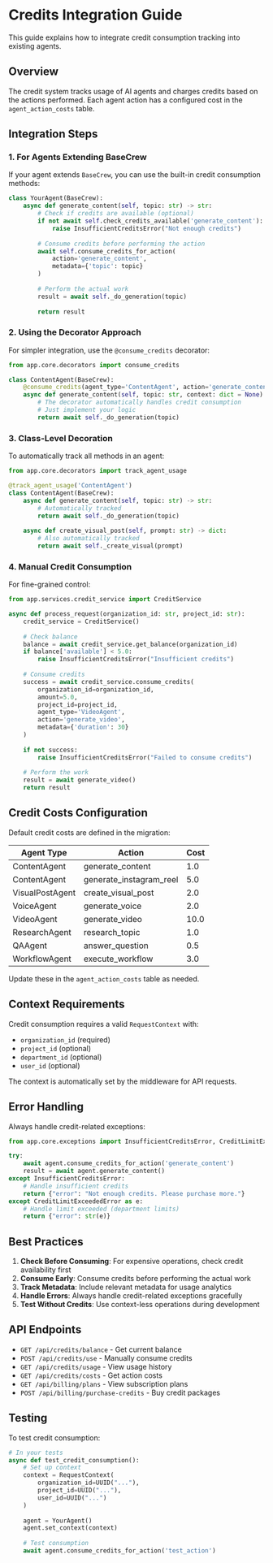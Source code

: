 # Credits Integration Guide

This guide explains how to integrate credit consumption tracking into existing agents.

## Overview

The credit system tracks usage of AI agents and charges credits based on the actions performed. Each agent action has a configured cost in the `agent_action_costs` table.

## Integration Steps

### 1. For Agents Extending BaseCrew

If your agent extends `BaseCrew`, you can use the built-in credit consumption methods:

```python
class YourAgent(BaseCrew):
    async def generate_content(self, topic: str) -> str:
        # Check if credits are available (optional)
        if not await self.check_credits_available('generate_content'):
            raise InsufficientCreditsError("Not enough credits")
        
        # Consume credits before performing the action
        await self.consume_credits_for_action(
            action='generate_content',
            metadata={'topic': topic}
        )
        
        # Perform the actual work
        result = await self._do_generation(topic)
        
        return result
```

### 2. Using the Decorator Approach

For simpler integration, use the `@consume_credits` decorator:

```python
from app.core.decorators import consume_credits

class ContentAgent(BaseCrew):
    @consume_credits(agent_type='ContentAgent', action='generate_content')
    async def generate_content(self, topic: str, context: dict = None) -> str:
        # The decorator automatically handles credit consumption
        # Just implement your logic
        return await self._do_generation(topic)
```

### 3. Class-Level Decoration

To automatically track all methods in an agent:

```python
from app.core.decorators import track_agent_usage

@track_agent_usage('ContentAgent')
class ContentAgent(BaseCrew):
    async def generate_content(self, topic: str) -> str:
        # Automatically tracked
        return await self._do_generation(topic)
    
    async def create_visual_post(self, prompt: str) -> dict:
        # Also automatically tracked
        return await self._create_visual(prompt)
```

### 4. Manual Credit Consumption

For fine-grained control:

```python
from app.services.credit_service import CreditService

async def process_request(organization_id: str, project_id: str):
    credit_service = CreditService()
    
    # Check balance
    balance = await credit_service.get_balance(organization_id)
    if balance['available'] < 5.0:
        raise InsufficientCreditsError("Insufficient credits")
    
    # Consume credits
    success = await credit_service.consume_credits(
        organization_id=organization_id,
        amount=5.0,
        project_id=project_id,
        agent_type='VideoAgent',
        action='generate_video',
        metadata={'duration': 30}
    )
    
    if not success:
        raise InsufficientCreditsError("Failed to consume credits")
    
    # Perform the work
    result = await generate_video()
    return result
```

## Credit Costs Configuration

Default credit costs are defined in the migration:

| Agent Type | Action | Cost |
|------------|--------|------|
| ContentAgent | generate_content | 1.0 |
| ContentAgent | generate_instagram_reel | 5.0 |
| VisualPostAgent | create_visual_post | 2.0 |
| VoiceAgent | generate_voice | 2.0 |
| VideoAgent | generate_video | 10.0 |
| ResearchAgent | research_topic | 1.0 |
| QAAgent | answer_question | 0.5 |
| WorkflowAgent | execute_workflow | 3.0 |

Update these in the `agent_action_costs` table as needed.

## Context Requirements

Credit consumption requires a valid `RequestContext` with:
- `organization_id` (required)
- `project_id` (optional)
- `department_id` (optional)
- `user_id` (optional)

The context is automatically set by the middleware for API requests.

## Error Handling

Always handle credit-related exceptions:

```python
from app.core.exceptions import InsufficientCreditsError, CreditLimitExceededError

try:
    await agent.consume_credits_for_action('generate_content')
    result = await agent.generate_content()
except InsufficientCreditsError:
    # Handle insufficient credits
    return {"error": "Not enough credits. Please purchase more."}
except CreditLimitExceededError as e:
    # Handle limit exceeded (department limits)
    return {"error": str(e)}
```

## Best Practices

1. **Check Before Consuming**: For expensive operations, check credit availability first
2. **Consume Early**: Consume credits before performing the actual work
3. **Track Metadata**: Include relevant metadata for usage analytics
4. **Handle Errors**: Always handle credit-related exceptions gracefully
5. **Test Without Credits**: Use context-less operations during development

## API Endpoints

- `GET /api/credits/balance` - Get current balance
- `POST /api/credits/use` - Manually consume credits
- `GET /api/credits/usage` - View usage history
- `GET /api/credits/costs` - Get action costs
- `GET /api/billing/plans` - View subscription plans
- `POST /api/billing/purchase-credits` - Buy credit packages

## Testing

To test credit consumption:

```python
# In your tests
async def test_credit_consumption():
    # Set up context
    context = RequestContext(
        organization_id=UUID("..."),
        project_id=UUID("..."),
        user_id=UUID("...")
    )
    
    agent = YourAgent()
    agent.set_context(context)
    
    # Test consumption
    await agent.consume_credits_for_action('test_action')
```